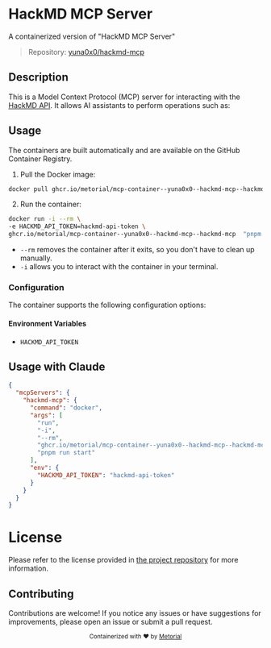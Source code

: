 
# HackMD MCP Server

A containerized version of "HackMD MCP Server"

> Repository: [yuna0x0/hackmd-mcp](https://github.com/yuna0x0/hackmd-mcp)

## Description

This is a Model Context Protocol (MCP) server for interacting with the [HackMD API](https://hackmd.io/@hackmd-api/developer-portal). It allows AI assistants to perform operations such as:


## Usage

The containers are built automatically and are available on the GitHub Container Registry.

1. Pull the Docker image:

```bash
docker pull ghcr.io/metorial/mcp-container--yuna0x0--hackmd-mcp--hackmd-mcp
```

2. Run the container:

```bash
docker run -i --rm \ 
-e HACKMD_API_TOKEN=hackmd-api-token \
ghcr.io/metorial/mcp-container--yuna0x0--hackmd-mcp--hackmd-mcp  "pnpm run start"
```

- `--rm` removes the container after it exits, so you don't have to clean up manually.
- `-i` allows you to interact with the container in your terminal.



### Configuration

The container supports the following configuration options:




#### Environment Variables

- `HACKMD_API_TOKEN`




## Usage with Claude

```json
{
  "mcpServers": {
    "hackmd-mcp": {
      "command": "docker",
      "args": [
        "run",
        "-i",
        "--rm",
        "ghcr.io/metorial/mcp-container--yuna0x0--hackmd-mcp--hackmd-mcp",
        "pnpm run start"
      ],
      "env": {
        "HACKMD_API_TOKEN": "hackmd-api-token"
      }
    }
  }
}
```

# License

Please refer to the license provided in [the project repository](https://github.com/yuna0x0/hackmd-mcp) for more information.

## Contributing

Contributions are welcome! If you notice any issues or have suggestions for improvements, please open an issue or submit a pull request.

<div align="center">
  <sub>Containerized with ❤️ by <a href="https://metorial.com">Metorial</a></sub>
</div>
  